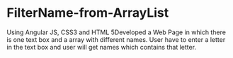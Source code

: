 # FilterName-from-ArrayList
Using Angular JS, CSS3 and HTML 5Developed a Web Page in which there is one text box and a array with different names. User have to enter a letter in the text box and user will get names which contains that letter.
